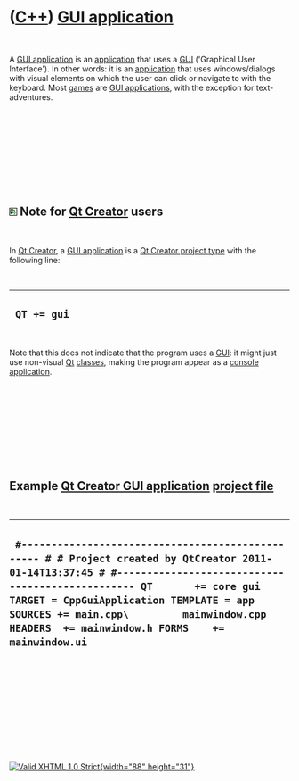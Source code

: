 



 

 

 

 

 

([C++](Cpp.htm)) [GUI application](CppGuiApplication.htm)
=========================================================

 

A [GUI application](CppGuiApplication.htm) is an
[application](CppApplication.htm) that uses a [GUI](CppGui.htm)
('Graphical User Interface'). In other words: it is an
[application](CppApplication.htm) that uses windows/dialogs with visual
elements on which the user can click or navigate to with the keyboard.
Most [games](Games.htm) are [GUI applications](CppGuiApplication.htm),
with the exception for text-adventures.

 

 

 

 

 

![Qt Creator](PicQtCreator.png) Note for [Qt Creator](CppQtCreator.htm) users
-----------------------------------------------------------------------------

 

In [Qt Creator](CppQtCreator.htm), a [GUI
application](CppGuiApplication.htm) is a [Qt Creator project
type](CppQtProjectType.htm) with the following line:

 

  --------------
  ` QT += gui`
  --------------

 

Note that this does not indicate that the program uses a
[GUI](CppGui.htm): it might just use non-visual [Qt](CppQt.htm)
[classes](CppClass.htm)[](), making the program appear as a [console
application](CppConsoleApplication.htm).

 

 

 

 

 

Example [Qt Creator GUI application](CppGuiApplication.htm) [project file](CppQtProjectFile.htm)
------------------------------------------------------------------------------------------------

 

  -------------------------------------------------------------------------------------------------------------------------------------------------------------------------------------------------------------------------------------------------------------------------------------------------------------------------------
  ` #------------------------------------------------- # # Project created by QtCreator 2011-01-14T13:37:45 # #------------------------------------------------- QT       += core gui TARGET = CppGuiApplication TEMPLATE = app SOURCES += main.cpp\         mainwindow.cpp HEADERS  += mainwindow.h FORMS    += mainwindow.ui`
  -------------------------------------------------------------------------------------------------------------------------------------------------------------------------------------------------------------------------------------------------------------------------------------------------------------------------------

 

 

 

 

 





 

[![Valid XHTML 1.0 Strict](valid-xhtml10.png){width="88"
height="31"}](http://validator.w3.org/check?uri=referer)
